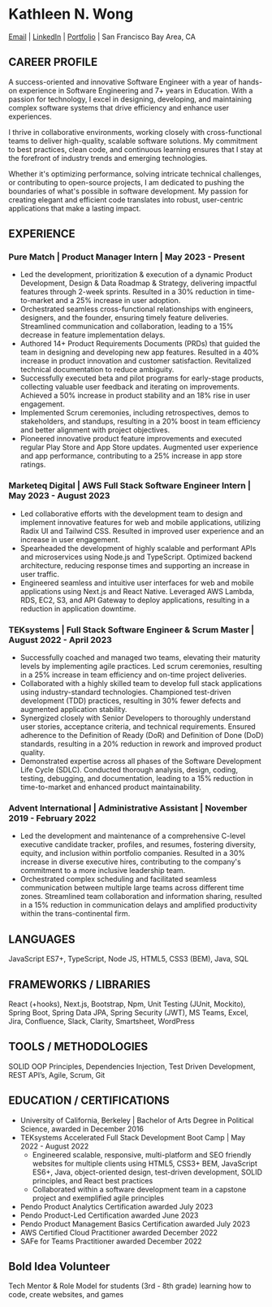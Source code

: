 # Kathleen N. Wong

[Email](mailto:wongkathleen@berkeley.edu) | [LinkedIn](linkedin.com/in/kathleen-wong-76374489) | [Portfolio](kathuhlee.github.io/) | San Francisco Bay Area, CA

## CAREER PROFILE

A success-oriented and innovative Software Engineer with a year of hands-on experience in Software Engineering and 7+ years in Education. With a passion for technology, I excel in designing, developing, and maintaining complex software systems that drive efficiency and enhance user experiences.

I thrive in collaborative environments, working closely with cross-functional teams to deliver high-quality, scalable software solutions. My commitment to best practices, clean code, and continuous learning ensures that I stay at the forefront of industry trends and emerging technologies.

Whether it's optimizing performance, solving intricate technical challenges, or contributing to open-source projects, I am dedicated to pushing the boundaries of what's possible in software development. My passion for creating elegant and efficient code translates into robust, user-centric applications that make a lasting impact.

## EXPERIENCE

### Pure Match | Product Manager Intern | May 2023 - Present

- Led the development, prioritization & execution of a dynamic Product Development, Design & Data Roadmap & Strategy, delivering impactful features through 2-week sprints. Resulted in a 30% reduction in time-to-market and a 25% increase in user adoption.
- Orchestrated seamless cross-functional relationships with engineers, designers, and the founder, ensuring timely feature deliveries. Streamlined communication and collaboration, leading to a 15% decrease in feature implementation delays.
- Authored 14+ Product Requirements Documents (PRDs) that guided the team in designing and developing new app features. Resulted in a 40% increase in product innovation and customer satisfaction. Revitalized technical documentation to reduce ambiguity.
- Successfully executed beta and pilot programs for early-stage products, collecting valuable user feedback and iterating on improvements. Achieved a 50% increase in product stability and an 18% rise in user engagement.
- Implemented Scrum ceremonies, including retrospectives, demos to stakeholders, and standups, resulting in a 20% boost in team efficiency and better alignment with project objectives.
- Pioneered innovative product feature improvements and executed regular Play Store and App Store updates. Augmented user experience and app performance, contributing to a 25% increase in app store ratings.

### Marketeq Digital | AWS Full Stack Software Engineer Intern | May 2023 - August 2023

- Led collaborative efforts with the development team to design and implement innovative features for web and mobile applications, utilizing Radix UI and Tailwind CSS. Resulted in improved user experience and an increase in user engagement.
- Spearheaded the development of highly scalable and performant APIs and microservices using Node.js and TypeScript. Optimized backend architecture, reducing response times and supporting an increase in user traffic.
- Engineered seamless and intuitive user interfaces for web and mobile applications using Next.js and React Native. Leveraged AWS Lambda, RDS, EC2, S3, and API Gateway to deploy applications, resulting in a reduction in application downtime.

### TEKsystems | Full Stack Software Engineer & Scrum Master | August 2022 - April 2023

- Successfully coached and managed two teams, elevating their maturity levels by implementing agile practices. Led scrum ceremonies, resulting in a 25% increase in team efficiency and on-time project deliveries.
- Collaborated with a highly skilled team to develop full stack applications using industry-standard technologies. Championed test-driven development (TDD) practices, resulting in 30% fewer defects and augmented application stability.
- Synergized closely with Senior Developers to thoroughly understand user stories, acceptance criteria, and technical requirements. Ensured adherence to the Definition of Ready (DoR) and Definition of Done (DoD) standards, resulting in a 20% reduction in rework and improved product quality.
- Demonstrated expertise across all phases of the Software Development Life Cycle (SDLC). Conducted thorough analysis, design, coding, testing, debugging, and documentation, leading to a 15% reduction in time-to-market and enhanced product maintainability.

### Advent International | Administrative Assistant | November 2019 - February 2022

- Led the development and maintenance of a comprehensive C-level executive candidate tracker, profiles, and resumes, fostering diversity, equity, and inclusion within portfolio companies. Resulted in a 30% increase in diverse executive hires, contributing to the company's commitment to a more inclusive leadership team.
- Orchestrated complex scheduling and facilitated seamless communication between multiple large teams across different time zones. Streamlined team collaboration and information sharing, resulted in a 15% reduction in communication delays and amplified productivity within the trans-continental firm.

## LANGUAGES

JavaScript ES7+, TypeScript, Node JS, HTML5, CSS3 (BEM), Java, SQL

## FRAMEWORKS / LIBRARIES

React (+hooks), Next.js, Bootstrap, Npm, Unit Testing (JUnit, Mockito), Spring Boot, Spring Data JPA, Spring Security (JWT), MS Teams, Excel, Jira, Confluence, Slack, Clarity, Smartsheet, WordPress

## TOOLS / METHODOLOGIES

SOLID OOP Principles, Dependencies Injection, Test Driven Development, REST API’s, Agile, Scrum, Git

## EDUCATION / CERTIFICATIONS

- University of California, Berkeley | Bachelor of Arts Degree in Political Science, awarded in December 2016
- TEKsystems Accelerated Full Stack Development Boot Camp | May 2022 - August 2022
  - Engineered scalable, responsive, multi-platform and SEO friendly websites for multiple clients using HTML5, CSS3+ BEM, JavaScript ES6+, Java, object-oriented design, test-driven development, SOLID principles, and React best practices
  - Collaborated within a software development team in a capstone project and exemplified agile principles
- Pendo Product Analytics Certification awarded July 2023
- Pendo Product-Led Certification awarded June 2023
- Pendo Product Management Basics Certification awarded July 2023
- AWS Certified Cloud Practitioner awarded December 2022
- SAFe for Teams Practitioner awarded December 2022

## Bold Idea Volunteer

Tech Mentor & Role Model for students (3rd - 8th grade) learning how to code, create websites, and games
